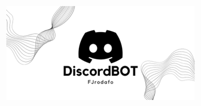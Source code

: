 <picture>
    <source media="(prefers-color-scheme: dark)" srcset="https://raw.githubusercontent.com/FJrodafo/DiscordBOT/main/Assets/Dark.png">
    <img alt="Logo" src="https://raw.githubusercontent.com/FJrodafo/DiscordBOT/main/Assets/Light.png">
</picture>